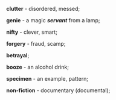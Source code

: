 **clutter** - disordered, messed;

**genie** - a magic ***servant*** from a lamp;

**nifty** - clever, smart;

**forgery** - fraud, scamp;

**betrayal**;

**booze** - an alcohol drink;

**specimen** - an example, pattern;

**non-fiction** - documentary (documental);
